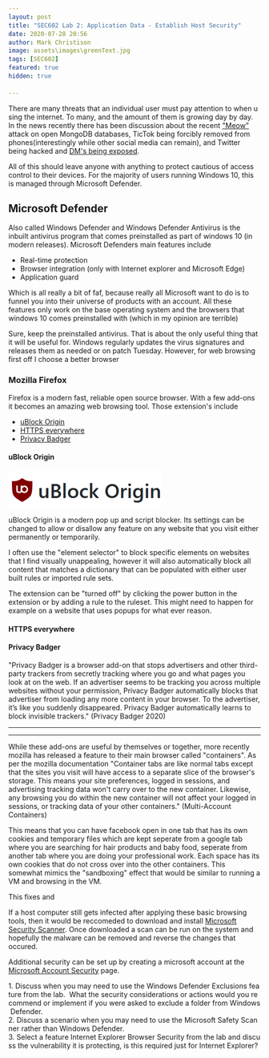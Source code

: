 ```yaml
---
layout: post
title: "SEC602 Lab 2: Application Data - Establish Host Security"
date: 2020-07-28 20:56
author: Mark Christison
image: assets\images\greenText.jpg
tags: [SEC602]
featured: true
hidden: true

---
```


There are many threats that an individual user must pay attention to when using the internet. To many, and the amount of them is growing day by day. In the news recently there has been discussion about the recent ["Meow"](https://arstechnica.com/information-technology/2020/07/more-than-1000-databases-have-been-nuked-by-mystery-meow-attack/) attack on open MongoDB databases, TicTok being forcibly removed from phones(interestingly while other social media can remain), and Twitter being hacked and [DM's being exposed](https://www.vice.com/en_us/article/jgxdwy/twitter-encrypted-direct-messages-dms-ron-wyden?utm_source=reddit.com).

All of this should leave anyone with anything to protect cautious of access control to their devices. For the majority of users running Windows 10, this is managed through Microsoft Defender.

## Microsoft Defender

Also called Windows Defender and Windows Defender Antivirus is the inbuilt antivirus program that comes preinstalled as part of windows 10 (in modern releases). Microsoft Defenders main features include

- Real-time protection
- Browser integration (only with Internet explorer and Microsoft Edge)
- Application guard

Which is all really a bit of faf, because really all Microsoft want to do is to funnel you into their universe of products with an account. All these features only work on the base operating system and the browsers that windows 10 comes preinstalled with (which in my opinion are terrible)

Sure, keep the preinstalled antivirus. That is about the only useful thing that it will be useful for. Windows regularly updates the virus signatures and releases them as needed or on patch Tuesday. However, for web browsing first off I choose a better browser

### Mozilla Firefox

Firefox is a modern fast, reliable open source browser. With a few add-ons it becomes an amazing web browsing tool. Those extension's include

- [uBlock Origin](https://addons.mozilla.org/en-US/firefox/addon/ublock-origin/)
- [HTTPS everywhere](https://addons.mozilla.org/en-US/firefox/addon/ublock-origin/)
- [Privacy Badger](https://privacybadger.org/)

#### uBlock Origin

![ublock origin](./assets/images/ublock.png?raw=true)

uBlock Origin is a modern pop up and script blocker. Its settings can be changed to allow or disallow any feature on any website that you visit either permanently or temporarily.

I often use the "element selector" to block specific elements on websites that I find visually unappealing, however it will also automatically block all content that matches a dictionary that can be populated with either user built rules or imported rule sets.

The extension can be "turned off" by clicking the power button in the extension or by adding a rule to the ruleset. This might need to happen for example on a website that uses popups for what ever reason.

#### HTTPS everywhere


#### Privacy Badger

"Privacy Badger is a browser add-on that stops advertisers and other third-party trackers from secretly tracking where you go and what pages you look at on the web. If an advertiser seems to be tracking you across multiple websites without your permission, Privacy Badger automatically blocks that advertiser from loading any more content in your browser. To the advertiser, it’s like you suddenly disappeared.  Privacy Badger automatically learns to block invisible trackers." (Privacy Badger 2020)

---
---
 

While these add-ons are useful by themselves or together, more recently mozilla has released a feature to their main browser called "containers". As per the mozilla documentation "Container tabs are like normal tabs except that the sites you visit will have access to a separate slice of the browser's storage. This means your site preferences, logged in sessions, and advertising tracking data won't carry over to the new container. Likewise, any browsing you do within the new container will not affect your logged in sessions, or tracking data of your other containers." (Multi-Account Containers)

This means that you can have facebook open in one tab that has its own cookies and temporary files which are kept seperate from a google tab where you are searching for hair products and baby food, seperate from another tab where you are doing your professional work. Each space has its own cookies that do not cross over into the other containers. This somewhat mimics the "sandboxing" effect that would be similar to running a VM and browsing in the VM.

This fixes and 

If a host computer still gets infected after applying these basic browsing tools, then it would be reccomeded to download and install [Microsoft Security Scanner](https://docs.microsoft.com/en-us/windows/security/threat-protection/intelligence/safety-scanner-download). Once downloaded a scan can be run on the system and hopefully the malware can be removed and reverse the changes that occured.

Additional security can be set up by creating a microsoft account at the [Microsoft Account Security](https://account.microsoft.com/account/privacy?ref=privacy-windowssettings&ru=https%3A%2F%2Faccount.microsoft.com%2Fprivacy%3Fref%3Dprivacy-windowssettings&destrt=privacy-dashboard) page. 



1. Discuss when you may need to use the Windows Defender Exclusions feature from the lab.  What the security considerations or actions would you recommend or implement if you were asked to exclude a folder from Windows Defender.
2. Discuss a scenario when you may need to use the Microsoft Safety Scanner rather than Windows Defender.
3. Select a feature Internet Explorer Browser Security from the lab and discuss the vulnerability it is protecting, is this required just for Internet Explorer?